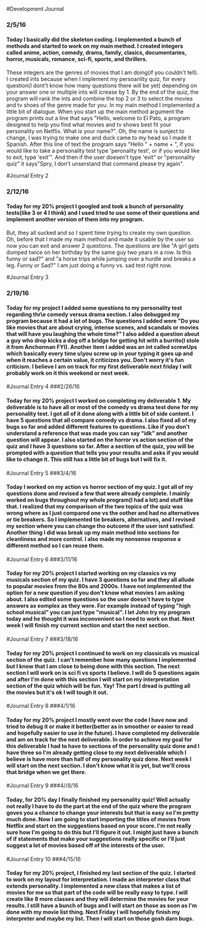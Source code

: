 #Development Journal
### 2/5/16
#### Today I basically did the skeleton coding. I implemented a bunch of methods and started to work on my main method. I created integers called anime, action, comedy, drama, family, clasics, documentaries, horror, musicals, romance, sci-fi, sports, and thrillers.
These integers are the genres of movies that I am doing(if you couldn't tell). I created ints because when I implement my persoanlity quiz, for every question(I dont't know how many questions there will be yet) depending on your answer one or multiple ints will icrease by 1. By the end of the quiz, the program will rank the ints and combine the top 2 or 3 to select the movies and tv shoes of the genre made for you. In my main method I implemented a little bit of dialogue. When you start up the main method argument the program prints out a line that says "Hello, welcome to El Pato, a program designed to help you find what movies and tv shows best fit your personality on Netflix. What is your name?". Oh, the name is sunject to change, I was trying to make one and duck came to my head so I made it Spanish. After this line of text the program says "Hello " + name + ", if you would like to take a personality test type 'peronality test', or if you would like to exit, type 'exit'". And then if the user doesen't type 'exit" or "personality quiz" it says"Spry, I don't unserstand that command please try again".

#Journal Entry 2
### 2/12/16
#### Today for my 20% project I googled and took a bunch of personality tests(like 3 or 4 I think) and I used tried to use some of their questions and implement another version of them into my program. 
But, they all sucked and so I spent time trying to create my own question. 
Oh, before that I made my main method and made it usable by the user so now you can exit and answer 2 questions. 
The questions are like "A girl gets dumped twice on her birthday by the same guy two years in a row. Is this funny or sad?" and "a horse trips while jumping over a hurdle and breaks a leg. Funny or Sad?"
I am just doing a funny vs. sad test right now.

#Journal Entry 3
### 2/19/16
#### Today for my project I added some questions to my personality test regarding thr\e comedy versus drama section. I also debugged my program because it had a lot of bugs. The questions I added were "Do you like movies that are about crying, intense scenes, and scandals or movies that will have you laughing the whole time?" I also added a question about a guy who drop kicks a dog off a bridge for getting hit with a burrito(I stole it from Anchorman FYI). Another item I added was an int called screwUps which basically every time u\you screw up in your typing it goes up and when it reaches a certain value, it criticizes  you. Don't worry it's fun criticism. I believe I am on track for my first deliverable next friday I will probably work on it this weekend or next week.

#Journal Entry 4
###2/26/16
#### Today for my 20% project I worked on completing my deliverable 1. My deliverable is to have all or most of the comedy vs drama test done for my personality test. I got all of it done along with a little bit of side content. I have 5 questions that all compare comedy vs drama. I also fixed all of my bugs so far and added different features to questions. Like if you don't understand a reference that was made you can say “idk” and another question will appear. I also started on the horror vs action section of the quiz and I have 3 questions so far. After a section of the quiz, you will be prompted with a question that tells you your results and asks if you would like to change it. This still has a little bit of bugs but I will fix it.

#Journal Entry 5
###3/4/16
#### Today I worked on my action vs horror section of my quiz. I got all of my questions done and revised a few that were already complete. I mainly worked on bugs throughout my whole program(I had a lot) and stuff like that. I realized that my comparison of the two topics of the quiz was wrong where as I just compared one vs the oother and had no alternatives or tie breakers. So I implemented tie breakers, alternatives, and I revised my section where you can change tho outcome if the user isnt satisfied. Another thing I did was break up my main method into sections for cleanliness and more control. I also made my nonsense response a different method so I can reuse them.

#Journal Entry 6
###3/11/16
#### Today for my 20% project I started working on my classics vs my musicals section of my quiz. I have 3 questions so far and they all allude to popular movies from the 80s and 2000s. I have not implemented the option for a new question if you don't know what movies I am asking about. I also edited some questions so the user doesn't have to type answers as eomplex as they were. For example instead of typing "high school musical" you can just type "musical". I let John try my program today and he thought it was inconvenient so I need to work on that. Next week I will finish my current section and start the next section.

#Journal Entry 7
###3/18/16
#### Today for my 20% project I continued to work on my classicals vs musical section of the quiz. I can't remember how many questions I implemented but I know that I am close to being done with this section. The next section I will work on is sci fi vs sports I believe. I will do 5 questions again and after I'm done with this section I will start on my interpretation section of the quiz which will be fun. Yay! The part I dread is putting all the movies but it's ok I will tough it out.

#Journal Entry 8
###4/1/16
#### Today for my 20% project I mostly went over the code I have now and tried to debug it or make it better(better as in smoother or easier to read and hopefully easier to use in the future). I have completed my deliverable and am on track for the next deliverable. In order to achieve my goal for this deliverable I had to have to sections of the personality quiz done and I have three so I'm already getting close to my next deliverable which I believe is have more than half of my personality quiz done. Next week I will start on the next section. I don't know what it is yet, but we'll cross that bridge when we get there.

#Journal Entry 9
###4//8/16
#### Today, for 20% day I finally finished my personality quiz! Well actually not really I have to do the part at the end of the quiz where the program goves you a chance to change your interests but that is easy so I'm pretty much done. Now I am going to start importing the titles of movies from Netflix and start on the suggestions based on your score. I'm not really sure how I'm going to do this but I'll figure it out. I might just have a bunch of if statements that make your suggestions really specific or I'll just suggest a lot of movies based off of the interests of the user.

#Journal Entry 10
###4/15/16
#### Today for my 20% project, I finished my last section of the quiz. I started to work on my layout for interpretation. I made an interpreter class that extends personality. I implemented a new class that makes a list of movies for me so that part of the code will be really easy to type. I will create like 8 more classes and they will determine the movies for your results. I still have a bunch of bugs and I will start on those as soon as I'm done with my movie list thing. Next Friday I will hopefully finish my interpreter and maybe my list. Then I will start on those gosh darn bugs.

